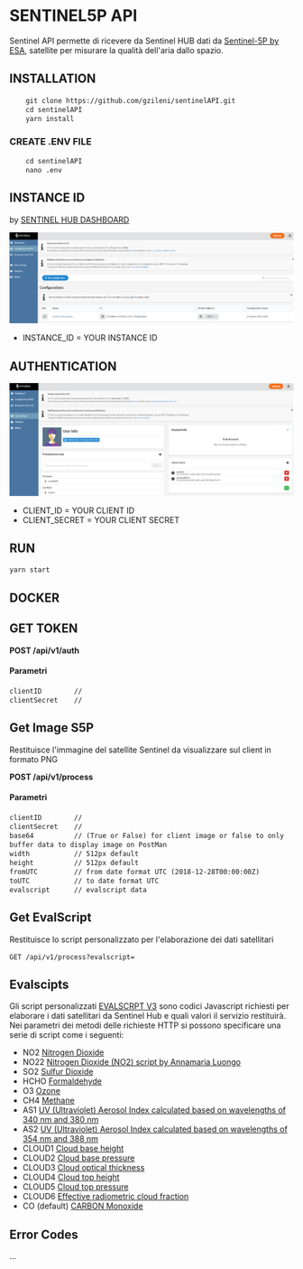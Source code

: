 
# SENTINEL5P API
Sentinel API permette di ricevere da Sentinel HUB dati da [Sentinel-5P by ESA](http://www.tropomi.eu/data-products/level-2-products), satellite per misurare la qualità dell'aria dallo spazio.

## INSTALLATION
```
    git clone https://github.com/gzileni/sentinelAPI.git
    cd sentinelAPI
    yarn install
```

### CREATE .ENV FILE
```
    cd sentinelAPI
    nano .env    
```

## INSTANCE ID
by [SENTINEL HUB DASHBOARD](https://services.sentinel-hub.com/)

![dashboard1](./docs/img/dashboard1.png)

- INSTANCE_ID     =   YOUR INSTANCE ID

## AUTHENTICATION
![dashboard2](./docs/img/dashboard2.png)

- CLIENT_ID       =   YOUR CLIENT ID
- CLIENT_SECRET   =   YOUR CLIENT SECRET

## RUN
```
yarn start
```

## DOCKER

## GET TOKEN

**POST /api/v1/auth**

#### Parametri
```
clientID        // 
clientSecret    //
```

## Get Image S5P
Restituisce l'immagine del satellite Sentinel da visualizzare sul client in formato PNG

**POST /api/v1/process**

#### Parametri
```
clientID        // 
clientSecret    // 
base64          // (True or False) for client image or false to only buffer data to display image on PostMan
width           // 512px default
height          // 512px default
fromUTC         // from date format UTC (2018-12-28T00:00:00Z)
toUTC           // to date format UTC
evalscript      // evalscript data
```

## Get EvalScript
Restituisce lo script personalizzato per l'elaborazione dei dati satellitari
```
GET /api/v1/process?evalscript=
```

## Evalscipts
Gli script personalizzati [EVALSCRPT V3](https://docs.sentinel-hub.com/api/latest/evalscript/v3/) sono codici Javascript richiesti per elaborare i dati satellitari da Sentinel Hub e quali valori il servizio restituirà.
Nei parametri dei metodi delle richieste HTTP si possono specificare una serie di script come i seguenti:

- NO2      [Nitrogen Dioxide](http://www.tropomi.eu/data-products/nitrogen-dioxide)
- NO22     [Nitrogen Dioxide (NO2) script by Annamaria Luongo](https://custom-scripts.sentinel-hub.com/sentinel-5p/nitrogen_dioxide_tropospheric_column/)
- SO2      [Sulfur Dioxide](http://www.tropomi.eu/data-products/sulphur-dioxide)
- HCHO     [Formaldehyde](http://www.tropomi.eu/data-products/formaldehyde)
- O3       [Ozone](http://www.tropomi.eu/data-products/total-ozone-column)
- CH4      [Methane](http://www.tropomi.eu/data-products/methane)
- AS1      [UV (Ultraviolet) Aerosol Index calculated based on wavelengths of 340 nm and 380 nm](http://www.tropomi.eu/data-products/uv-aerosol-index)
- AS2      [UV (Ultraviolet) Aerosol Index calculated based on wavelengths of 354 nm and 388 nm](http://www.tropomi.eu/data-products/uv-aerosol-index)
- CLOUD1   [Cloud base height](http://www.tropomi.eu/data-products/carbon-monoxide)
- CLOUD2   [Cloud base pressure](http://www.tropomi.eu/data-products/carbon-monoxide)
- CLOUD3   [Cloud optical thickness](http://www.tropomi.eu/data-products/carbon-monoxide)
- CLOUD4   [Cloud top height](http://www.tropomi.eu/data-products/carbon-monoxide)
- CLOUD5   [Cloud top pressure](http://www.tropomi.eu/data-products/carbon-monoxide)
- CLOUD6   [Effective radiometric cloud fraction](http://www.tropomi.eu/data-products/carbon-monoxide)
- CO        (default) [CARBON Monoxide](http://www.tropomi.eu/data-products/carbon-monoxide)

## Error Codes
...